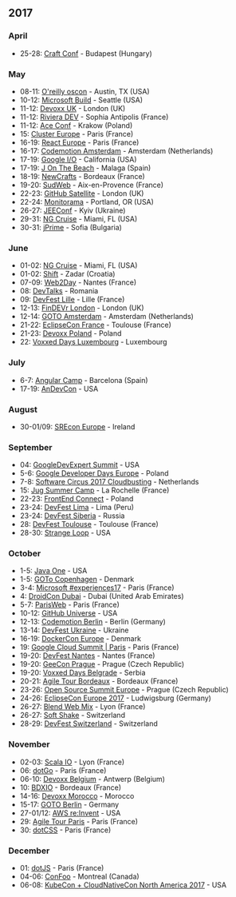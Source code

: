 
## 2017

### April

* 25-28: [Craft Conf](https://craft-conf.com/) - Budapest (Hungary)

### May

* 08-11: [O'reilly oscon](https://conferences.oreilly.com/oscon/oscon-tx) - Austin, TX (USA)
* 10-12: [Microsoft Build](https://build.microsoft.com/) - Seattle (USA)
* 11-12: [Devoxx UK](http://www.devoxx.co.uk) - London (UK)
* 11-12: [Riviera DEV](https://rivieradev.fr/) - Sophia Antipolis (France)
* 11-12: [Ace Conf](http://www.aceconf.com/) -  Krakow (Poland)
* 15: [Cluster Europe](https://clustereurope.org/) - Paris (France)
* 16-19: [React Europe](https://www.react-europe.org/) - Paris (France)
* 16-17: [Codemotion Amsterdam](http://amsterdam2017.codemotionworld.com/) - Amsterdam (Netherlands)
* 17-19: [Google I/O](https://events.google.com/io/) - California (USA)
* 17-19: [J On The Beach](https://jonthebeach.com/) - Malaga (Spain)
* 18-19: [NewCrafts](http://ncrafts.io/) - Bordeaux (France)
* 19-20: [SudWeb](https://sudweb.fr/) - Aix-en-Provence (France)
* 22-23: [GitHub Satellite](https://githubuniverse.com/satellite/) - London (UK)
* 22-24: [Monitorama](http://monitorama.com/) - Portland, OR (USA)
* 26-27: [JEEConf](http://jeeconf.com/) - Kyiv (Ukraine)
* 29-31: [NG Cruise](https://ngcruise.com/#/) - Miami, FL (USA)
* 30-31: [jPrime](http://jprime.io/) - Sofia (Bulgaria)

### June

* 01-02: [NG Cruise](https://ngcruise.com/#/) - Miami, FL (USA)
* 01-02: [Shift](http://shift.codeanywhere.com/) - Zadar (Croatia)
* 07-09: [Web2Day](https://web2day.co/) - Nantes (France)
* 08: [DevTalks](http://www.devtalks.ro/bucharest/) - Romania
* 09: [DevFest Lille](https://devfest.gdglille.org/) - Lille (France)
* 12-13: [FinDEVr London](http://findevr.com/) - London (UK)
* 12-14: [GOTO Amsterdam](https://blog.gotocon.com/conferences/) - Amsterdam (Netherlands)
* 21-22: [EclipseCon France](https://www.eclipsecon.org/france2017/) - Toulouse (France)
* 21-23: [Devoxx Poland](http://devoxx.pl) - Poland
* 22: [Voxxed Days Luxembourg](https://voxxeddays.com/luxembourg/) - Luxembourg

### July

* 6-7: [Angular Camp](https://angularcamp.org/) - Barcelona (Spain)
* 17-19: [AnDevCon](http://www.andevcon.com/) - USA

### August

* 30-01/09: [SREcon Europe](https://www.usenix.org/conference/srecon17europe) - Ireland

### September

* 04: [GoogleDevExpert Summit](https://twitter.com/GoogleDevExpert) - USA
* 5-6: [Google Developer Days Europe](https://developers.google.com/events/gdd-europe/) - Poland
* 7-8: [Software Circus 2017 Cloudbusting](http://cloudbusting.softwarecircus.io/) - Netherlands
* 15: [Jug Summer Camp](http://www.jugsummercamp.org/) - La Rochelle (France)
* 22-23: [FrontEnd Connect](http://www.frontend-connect.io/) - Poland
* 23-24: [DevFest Lima](https://www.joinnus.com/PE/charlas-y-conferencias/lima-devfest-lima-2017-12475) - Lima (Peru)
* 23-24: [DevFest Siberia](https://gdg-siberia.com/) - Russia
* 28: [DevFest Toulouse](https://devfesttoulouse.fr) - Toulouse (France)
* 28-30: [Strange Loop](https://www.thestrangeloop.com/) - USA

### October

* 1-5: [Java One](https://www.oracle.com/javaone/index.html) - USA
* 1-5: [GOTo Copenhagen](https://blog.gotocon.com/conferences/) - Denmark
* 3-4: [Microsoft #experiences17](https://experiences17.microsoft.fr/) - Paris (France)
* 4: [DroidCon Dubai](http://droidcon.ae/) - Dubai (United Arab Emirates)
* 5-7: [ParisWeb](https://www.paris-web.fr/) - Paris (France)
* 10-12: [GitHub Universe](https://githubuniverse.com/) - USA
* 12-13: [Codemotion Berlin](http://berlin2017.codemotionworld.com/) - Berlin (Germany)
* 13-14: [DevFest Ukraine](https://devfest.ch/) - Ukraine
* 16-19: [DockerCon Europe](https://europe-2017.dockercon.com/) - Denmark
* 19: [Google Cloud Summit | Paris](https://cloudplatformonline.com/Summit-Paris-2017.html) - Paris (France)
* 19-20: [DevFest Nantes](https://devfest.gdgnantes.com/) - Nantes (France)
* 19-20: [GeeCon Prague](http://2017.geecon.cz) - Prague (Czech Republic)
* 19-20: [Voxxed Days Belgrade](https://belgrade.voxxeddays.com/) - Serbia
* 20-21: [Agile Tour Bordeaux](http://agiletourbordeaux.fr/) - Bordeaux (France)
* 23-26: [Open Source Summit Europe](https://osseu17.sched.com/event/C4AA) - Prague (Czech Republic)
* 24-26: [EclipseCon Europe 2017](https://www.eclipsecon.org/europe2017) - Ludwigsburg (Germany)
* 26-27: [Blend Web Mix](http://www.blendwebmix.com/) - Lyon (France)
* 26-27: [Soft Shake](http://www.soft-shake.ch/) - Switzerland
* 28-29: [DevFest Switzerland](https://devfest.ch/) - Switzerland

### November

* 02-03: [Scala IO](http://scala.io) - Lyon (France)
* 06: [dotGo](http://www.dotgo.eu) - Paris (France)
* 06-10: [Devoxx Belgium](https://devoxx.be) - Antwerp (Belgium)
* 10: [BDXIO](http://bdx.io) - Bordeaux (France)
* 14-16: [Devoxx Morocco](http://www.devoxx.ma) - Morocco
* 15-17: [GOTO Berlin](https://blog.gotocon.com/conferences/) - Germany
* 27-01/12: [AWS re:Invent](https://reinvent.awsevents.com/) - USA
* 29: [Agile Tour Paris](http://at2017.agiletour.org/paris.html) - Paris (France)
* 30: [dotCSS](http://www.dotcss.io) - Paris (France)

### December

* 01: [dotJS](http://www.dotjs.io) - Paris (France)
* 04-06: [ConFoo](https://confoo.ca/en) - Montreal (Canada)
* 06-08: [KubeCon + CloudNativeCon North America 2017](http://events.linuxfoundation.org/events/kubecon-and-cloudnativecon-north-america) - USA
